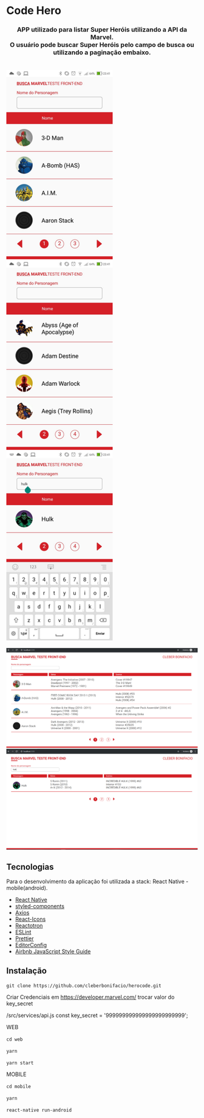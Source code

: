 # Code Hero

<h3 align="center">
   APP utilizado para listar Super Heróis utilizando a API da Marvel.
   <br>O usuário pode buscar Super Heróis pelo campo de busca ou utilizando a paginação embaixo.
   <br><br>
</h3>


<img src="https://github.com/cleberbonifacio/herocode/blob/master/assets/app01.jpeg" width="280"><img src="https://github.com/cleberbonifacio/herocode/blob/master/assets/app02.jpeg" width="280"><img src="https://github.com/cleberbonifacio/herocode/blob/master/assets/app03.jpeg" width="280">
<br><br>
<img src="https://github.com/cleberbonifacio/herocode/blob/master/assets/hero01.PNG">
<img src="https://github.com/cleberbonifacio/herocode/blob/master/assets//hero02.PNG">

## Tecnologias

Para o desenvolvimento da aplicação foi utilizada a stack: React Native - mobile(android).

-   [React Native](https://facebook.github.io/react-native/)
-   [styled-components](https://www.styled-components.com/)
-   [Axios](https://github.com/axios/axios)
-   [React-Icons](http://react-icons.github.io/react-icons/)
-   [Reactotron](https://infinite.red/reactotron)
-   [ESLint](https://eslint.org/)
-   [Prettier](https://prettier.io/)
-   [EditorConfig](https://editorconfig.org/)
-   [Airbnb JavaScript Style Guide](https://github.com/airbnb/javascript)

## Instalação 

`git clone https://github.com/cleberbonifacio/herocode.git`

Criar Credenciais em https://developer.marvel.com/ trocar valor do key_secret

/src/services/api.js
const key_secret = '999999999999999999999999';

WEB

`cd web`

`yarn`

`yarn start`

MOBILE

`cd mobile`

`yarn`

`react-native run-android`

